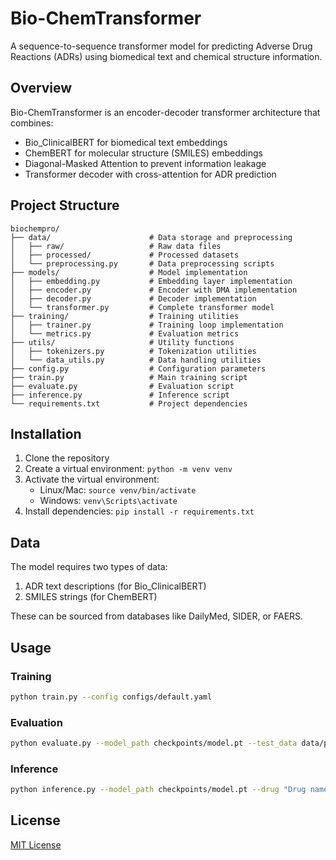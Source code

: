 # Bio-ChemTransformer

A sequence-to-sequence transformer model for predicting Adverse Drug Reactions (ADRs) using biomedical text and chemical structure information.

## Overview

Bio-ChemTransformer is an encoder-decoder transformer architecture that combines:
- Bio_ClinicalBERT for biomedical text embeddings
- ChemBERT for molecular structure (SMILES) embeddings
- Diagonal-Masked Attention to prevent information leakage
- Transformer decoder with cross-attention for ADR prediction

## Project Structure

```
biochempro/
├── data/                      # Data storage and preprocessing
│   ├── raw/                   # Raw data files
│   ├── processed/             # Processed datasets
│   └── preprocessing.py       # Data preprocessing scripts
├── models/                    # Model implementation
│   ├── embedding.py           # Embedding layer implementation
│   ├── encoder.py             # Encoder with DMA implementation
│   ├── decoder.py             # Decoder implementation
│   └── transformer.py         # Complete transformer model
├── training/                  # Training utilities
│   ├── trainer.py             # Training loop implementation
│   └── metrics.py             # Evaluation metrics
├── utils/                     # Utility functions
│   ├── tokenizers.py          # Tokenization utilities
│   └── data_utils.py          # Data handling utilities
├── config.py                  # Configuration parameters
├── train.py                   # Main training script
├── evaluate.py                # Evaluation script
├── inference.py               # Inference script
└── requirements.txt           # Project dependencies
```

## Installation

1. Clone the repository
2. Create a virtual environment: `python -m venv venv`
3. Activate the virtual environment:
   - Linux/Mac: `source venv/bin/activate`
   - Windows: `venv\Scripts\activate`
4. Install dependencies: `pip install -r requirements.txt`

## Data

The model requires two types of data:
1. ADR text descriptions (for Bio_ClinicalBERT)
2. SMILES strings (for ChemBERT)

These can be sourced from databases like DailyMed, SIDER, or FAERS.

## Usage

### Training

```bash
python train.py --config configs/default.yaml
```

### Evaluation

```bash
python evaluate.py --model_path checkpoints/model.pt --test_data data/processed/test.json
```

### Inference

```bash
python inference.py --model_path checkpoints/model.pt --drug "Drug name" --smiles "SMILES_string"
```

## License

[MIT License](LICENSE) 